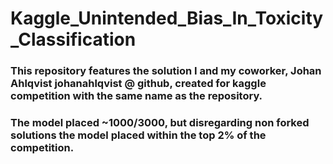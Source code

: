 # Kaggle_Unintended_Bias_In_Toxicity_Classification

### This repository features the solution I and my coworker, Johan Ahlqvist johanahlqvist @ github, created for kaggle competition with the same name as the repository.

### The model placed ~1000/3000, but disregarding non forked solutions the model placed within the top 2% of the competition.
